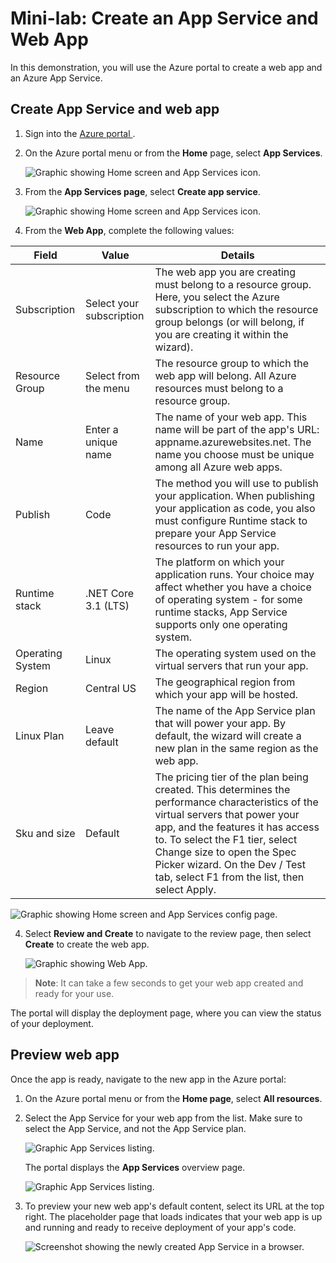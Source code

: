 # Mini-lab: Create an App Service and Web App

In this demonstration, you will use the Azure portal to create a web app and an Azure App Service.

## Create App Service and web app

1. Sign into the [Azure portal ](https://portal.azure.com/learn.docs.microsoft.com).

1. On the Azure portal menu or from the **Home** page, select **App Services**. 

    ![Graphic showing Home screen and App Services icon.](../../Linked_Image_Files/app_service_home_1.png)

2. From the **App Services page**, select **Create app service**. 

    ![Graphic showing Home screen and App Services icon.](../../Linked_Image_Files/create_app_service_2.png)

3. From the **Web App**, complete the following values:

| Field | Value | Details |
|------------------|-----------------------------------------------|-------------------------------------------------------------------------------------------------------------------------------------------------------------------------------------------------------------------------------------------------------------------------------------------------------------------------|
| Subscription | Select your subscription | The web app you are creating must belong to a resource group. Here, you select the Azure subscription to which the resource group belongs (or will belong, if you are creating it within the wizard). |
| Resource Group | Select from the menu | The resource group to which the web app will belong. All Azure resources must belong to a resource group. |
| Name | Enter a unique name | The name of your web app. This name will be part of the app's URL: appname.azurewebsites.net. The name you choose must be unique among all Azure web apps. |
| Publish | Code | The method you will use to publish your application. When publishing your application as code, you also must configure Runtime stack to prepare your App Service resources to run your app. |
| Runtime stack | .NET Core 3.1 (LTS) | The platform on which your application runs. Your choice may affect whether you have a choice of operating system - for some runtime stacks, App Service supports only one operating system. |
| Operating System | Linux | The operating system used on the virtual servers that run your app. |
| Region | Central US | The geographical region from which your app will be hosted. |
| Linux Plan | Leave default | The name of the App Service plan that will power your app. By default, the wizard will create a new plan in the same region as the web app. |
| Sku and size | Default | The pricing tier of the plan being created. This determines the performance characteristics of the virtual servers that power your app, and the features it has access to. To select the F1 tier, select Change size to open the Spec Picker wizard. On the Dev / Test tab, select F1 from the list, then select Apply. |

![Graphic showing Home screen and App Services config page.](../../Linked_Image_Files/app_service_create_3.png)

4. Select **Review and Create** to navigate to the review page, then select **Create** to create the web app.

    ![Graphic showing Web App.](../../Linked_Image_Files/app_service_create_app_4.png)

> **Note**: It can take a few seconds to get your web app created and ready for your use.

The portal will display the deployment page, where you can view the status of your deployment. 

## Preview web app

Once the app is ready, navigate to the new app in the Azure portal:

1. On the Azure portal menu or from the **Home page**, select **All resources**.

2. Select the App Service for your web app from the list. Make sure to select the App Service, and not the App Service plan.

    ![Graphic App Services listing.](../../Linked_Image_Files/app_service_create_app_5.png)

    The portal displays the **App Services** overview page.

    ![Graphic App Services listing.](../../Linked_Image_Files/app_service_create_app_6.png)

1. To preview your new web app's default content, select its URL at the top right. The placeholder page that loads indicates that your web app is up and running and ready to receive deployment of your app's code.

    ![Screenshot showing the newly created App Service in a browser.](../../Linked_Image_Files/create_app_service_demo_image1.png)

 
